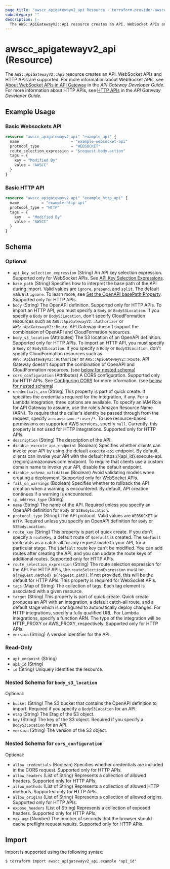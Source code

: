 ```yaml
---
page_title: "awscc_apigatewayv2_api Resource - terraform-provider-awscc"
subcategory: ""
description: |-
  The AWS::ApiGatewayV2::Api resource creates an API. WebSocket APIs and HTTP APIs are supported. For more information about WebSocket APIs, see About WebSocket APIs in API Gateway https://docs.aws.amazon.com/apigateway/latest/developerguide/apigateway-websocket-api-overview.html in the API Gateway Developer Guide. For more information about HTTP APIs, see HTTP APIs https://docs.aws.amazon.com/apigateway/latest/developerguide/http-api.html in the API Gateway Developer Guide.
---
```


# awscc_apigatewayv2_api (Resource)

The ``AWS::ApiGatewayV2::Api`` resource creates an API. WebSocket APIs and HTTP APIs are supported. For more information about WebSocket APIs, see [About WebSocket APIs in API Gateway](https://docs.aws.amazon.com/apigateway/latest/developerguide/apigateway-websocket-api-overview.html) in the *API Gateway Developer Guide*. For more information about HTTP APIs, see [HTTP APIs](https://docs.aws.amazon.com/apigateway/latest/developerguide/http-api.html) in the *API Gateway Developer Guide.*

## Example Usage

### Basic Websockets API

```terraform
resource "awscc_apigatewayv2_api" "example_api" {
  name                       = "example-websocket-api"
  protocol_type              = "WEBSOCKET"
  route_selection_expression = "$request.body.action"
  tags = {
    key = "Modified By"
    value = "AWSCC"
  }
}
```

### Basic HTTP API

```terraform
resource "awscc_apigatewayv2_api" "example_http_api" {
  name          = "example-http-api"
  protocol_type = "HTTP"
  tags = {
    key   = "Modified By"
    value = "AWSCC"
  }
}
```

<!-- schema generated by tfplugindocs -->
## Schema

### Optional

- `api_key_selection_expression` (String) An API key selection expression. Supported only for WebSocket APIs. See [API Key Selection Expressions](https://docs.aws.amazon.com/apigateway/latest/developerguide/apigateway-websocket-api-selection-expressions.html#apigateway-websocket-api-apikey-selection-expressions).
- `base_path` (String) Specifies how to interpret the base path of the API during import. Valid values are ``ignore``, ``prepend``, and ``split``. The default value is ``ignore``. To learn more, see [Set the OpenAPI basePath Property](https://docs.aws.amazon.com/apigateway/latest/developerguide/api-gateway-import-api-basePath.html). Supported only for HTTP APIs.
- `body` (String) The OpenAPI definition. Supported only for HTTP APIs. To import an HTTP API, you must specify a ``Body`` or ``BodyS3Location``. If you specify a ``Body`` or ``BodyS3Location``, don't specify CloudFormation resources such as ``AWS::ApiGatewayV2::Authorizer`` or ``AWS::ApiGatewayV2::Route``. API Gateway doesn't support the combination of OpenAPI and CloudFormation resources.
- `body_s3_location` (Attributes) The S3 location of an OpenAPI definition. Supported only for HTTP APIs. To import an HTTP API, you must specify a ``Body`` or ``BodyS3Location``. If you specify a ``Body`` or ``BodyS3Location``, don't specify CloudFormation resources such as ``AWS::ApiGatewayV2::Authorizer`` or ``AWS::ApiGatewayV2::Route``. API Gateway doesn't support the combination of OpenAPI and CloudFormation resources. (see [below for nested schema](#nestedatt--body_s3_location))
- `cors_configuration` (Attributes) A CORS configuration. Supported only for HTTP APIs. See [Configuring CORS](https://docs.aws.amazon.com/apigateway/latest/developerguide/http-api-cors.html) for more information. (see [below for nested schema](#nestedatt--cors_configuration))
- `credentials_arn` (String) This property is part of quick create. It specifies the credentials required for the integration, if any. For a Lambda integration, three options are available. To specify an IAM Role for API Gateway to assume, use the role's Amazon Resource Name (ARN). To require that the caller's identity be passed through from the request, specify ``arn:aws:iam::*:user/*``. To use resource-based permissions on supported AWS services, specify ``null``. Currently, this property is not used for HTTP integrations. Supported only for HTTP APIs.
- `description` (String) The description of the API.
- `disable_execute_api_endpoint` (Boolean) Specifies whether clients can invoke your API by using the default ``execute-api`` endpoint. By default, clients can invoke your API with the default https://{api_id}.execute-api.{region}.amazonaws.com endpoint. To require that clients use a custom domain name to invoke your API, disable the default endpoint.
- `disable_schema_validation` (Boolean) Avoid validating models when creating a deployment. Supported only for WebSocket APIs.
- `fail_on_warnings` (Boolean) Specifies whether to rollback the API creation when a warning is encountered. By default, API creation continues if a warning is encountered.
- `ip_address_type` (String)
- `name` (String) The name of the API. Required unless you specify an OpenAPI definition for ``Body`` or ``S3BodyLocation``.
- `protocol_type` (String) The API protocol. Valid values are ``WEBSOCKET`` or ``HTTP``. Required unless you specify an OpenAPI definition for ``Body`` or ``S3BodyLocation``.
- `route_key` (String) This property is part of quick create. If you don't specify a ``routeKey``, a default route of ``$default`` is created. The ``$default`` route acts as a catch-all for any request made to your API, for a particular stage. The ``$default`` route key can't be modified. You can add routes after creating the API, and you can update the route keys of additional routes. Supported only for HTTP APIs.
- `route_selection_expression` (String) The route selection expression for the API. For HTTP APIs, the ``routeSelectionExpression`` must be ``${request.method} ${request.path}``. If not provided, this will be the default for HTTP APIs. This property is required for WebSocket APIs.
- `tags` (Map of String) The collection of tags. Each tag element is associated with a given resource.
- `target` (String) This property is part of quick create. Quick create produces an API with an integration, a default catch-all route, and a default stage which is configured to automatically deploy changes. For HTTP integrations, specify a fully qualified URL. For Lambda integrations, specify a function ARN. The type of the integration will be HTTP_PROXY or AWS_PROXY, respectively. Supported only for HTTP APIs.
- `version` (String) A version identifier for the API.

### Read-Only

- `api_endpoint` (String)
- `api_id` (String)
- `id` (String) Uniquely identifies the resource.

<a id="nestedatt--body_s3_location"></a>
### Nested Schema for `body_s3_location`

Optional:

- `bucket` (String) The S3 bucket that contains the OpenAPI definition to import. Required if you specify a ``BodyS3Location`` for an API.
- `etag` (String) The Etag of the S3 object.
- `key` (String) The key of the S3 object. Required if you specify a ``BodyS3Location`` for an API.
- `version` (String) The version of the S3 object.


<a id="nestedatt--cors_configuration"></a>
### Nested Schema for `cors_configuration`

Optional:

- `allow_credentials` (Boolean) Specifies whether credentials are included in the CORS request. Supported only for HTTP APIs.
- `allow_headers` (List of String) Represents a collection of allowed headers. Supported only for HTTP APIs.
- `allow_methods` (List of String) Represents a collection of allowed HTTP methods. Supported only for HTTP APIs.
- `allow_origins` (List of String) Represents a collection of allowed origins. Supported only for HTTP APIs.
- `expose_headers` (List of String) Represents a collection of exposed headers. Supported only for HTTP APIs.
- `max_age` (Number) The number of seconds that the browser should cache preflight request results. Supported only for HTTP APIs.

## Import

Import is supported using the following syntax:

```shell
$ terraform import awscc_apigatewayv2_api.example "api_id"
```